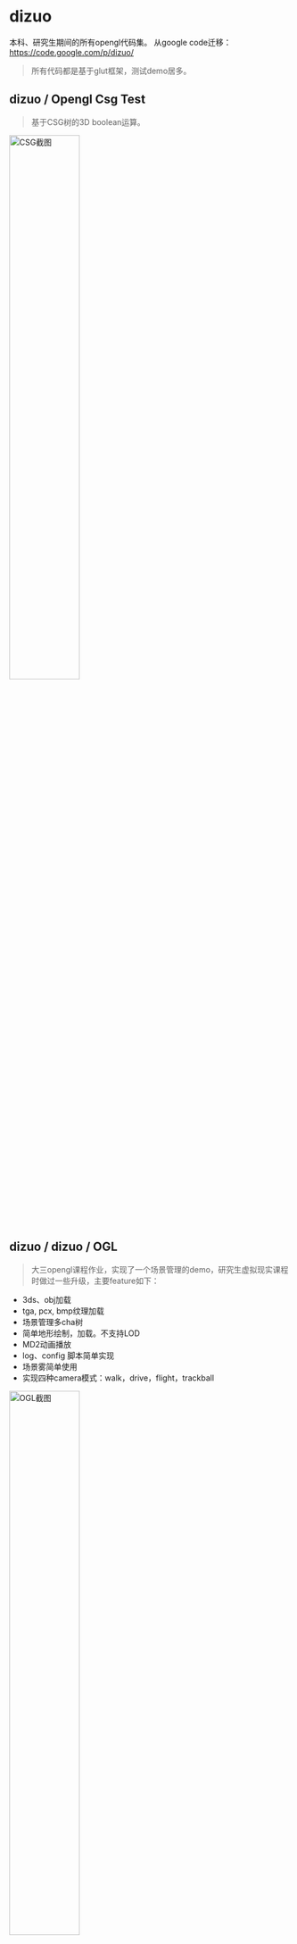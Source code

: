 dizuo
=====
本科、研究生期间的所有opengl代码集。
从google code迁移：https://code.google.com/p/dizuo/
> 所有代码都是基于glut框架，测试demo居多。

dizuo / Opengl Csg Test
---
>   基于CSG树的3D boolean运算。
<p 图片来自csdn空间 /p>
<img src="http://img.my.csdn.net/uploads/201006/20/0_1277017024vXX5.gif" alt="CSG截图" width="50%" />

dizuo / dizuo / OGL
---
>   大三opengl课程作业，实现了一个场景管理的demo，研究生虚拟现实课程时做过一些升级，主要feature如下：
* 3ds、obj加载
* tga, pcx, bmp纹理加载
* 场景管理多cha树
* 简单地形绘制，加载。不支持LOD
* MD2动画播放
* log、config 脚本简单实现
* 场景雾简单使用
* 实现四种camera模式：walk，drive，flight，trackball

<p 图片来自腾讯微博空间，场景效果图如下：/p>
<img src="http://t2.qpic.cn/mblogpic/5e4f8e4132525bc53d78/2000"  alt="OGL截图" width="50%" />

dizuo / dizuo / Simple Model Engine
---
> 研一期间实现的一个简单的建模库，进行了一些简单的尝试：
* 曲线：B样条
* 基本3D物体：cylinder，sphere，box. 
* 放样 lofter
* 挤出 extrude
* 车削加工 lathe
* 所有物体都支持纹理
* 模型动画器：扭曲 twist，波浪 wave。

<p 图片来自 OpenGL 3D技术群空间，建模库截图如下： /p>
<img src="http://group.store.qq.com/qun/1275b428-db45-4eef-a7ce-d276d4b27163/6eeedc29-3172-4623-9c61-b479b1fdb1bd/800&w5=800&h5=619&rf=viewer_421" alt="建模库截图" width="50%" />

dizuo / opengl play ground / VL_Camera
---
>   该工程通过矩形变换的方式，提供了三种照相机操纵器：move（pan），zoom（scale），trackball（rotate）。

dizuo / opengl play ground / gtl
---
>   geometry template library. 增加了一些opengl函数
    
dizuo / opengl play ground / QEasingCurve 
--- 
>   可视化了QT中各种动画差值曲线。
    

